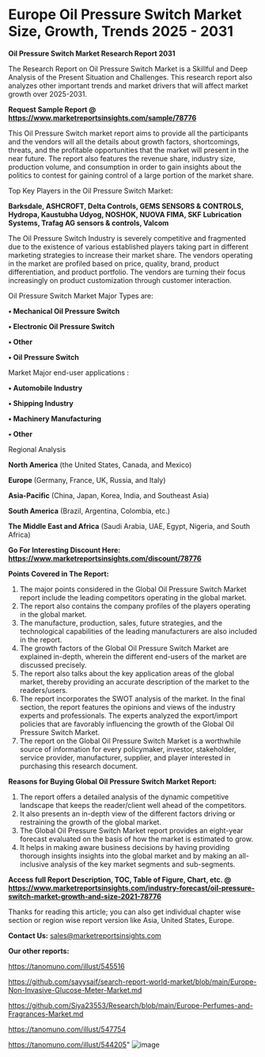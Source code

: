 # Europe Oil Pressure Switch Market Size, Growth, Trends 2025 - 2031

<strong>Oil Pressure Switch Market Research Report 2031</strong>

The Research Report on Oil Pressure Switch Market is a Skillful and Deep Analysis of the Present Situation and Challenges. This research report also analyzes other important trends and market drivers that will affect market growth over 2025-2031.

<strong>Request Sample Report @ <a href=https://www.marketreportsinsights.com/sample/78776>https://www.marketreportsinsights.com/sample/78776</a></strong>

This Oil Pressure Switch market report aims to provide all the participants and the vendors will all the details about growth factors, shortcomings, threats, and the profitable opportunities that the market will present in the near future. The report also features the revenue share, industry size, production volume, and consumption in order to gain insights about the politics to contest for gaining control of a large portion of the market share.

Top Key Players in the Oil Pressure Switch Market:

<strong>Barksdale, ASHCROFT, Delta Controls, GEMS SENSORS & CONTROLS, Hydropa, Kaustubha Udyog, NOSHOK, NUOVA FIMA, SKF Lubrication Systems, Trafag AG sensors & controls, Valcom</strong>

The Oil Pressure Switch Industry is severely competitive and fragmented due to the existence of various established players taking part in different marketing strategies to increase their market share. The vendors operating in the market are profiled based on price, quality, brand, product differentiation, and product portfolio. The vendors are turning their focus increasingly on product customization through customer interaction.

Oil Pressure Switch Market Major Types are:

<strong>• Mechanical Oil Pressure Switch

• Electronic Oil Pressure Switch

• Other

• Oil Pressure Switch</strong>

Market Major end-user applications :

<strong>• Automobile Industry

• Shipping Industry

• Machinery Manufacturing

• Other</strong>

Regional Analysis

</u><strong><b>North America</b></strong> (the United States, Canada, and Mexico)

<strong><b>Europe </b></strong>(Germany, France, UK, Russia, and Italy)

<strong><b>Asia-Pacific</b></strong> (China, Japan, Korea, India, and Southeast Asia)

<strong><b>South America</b></strong> (Brazil, Argentina, Colombia, etc.)

<strong><b>The Middle East and Africa</b></strong> (Saudi Arabia, UAE, Egypt, Nigeria, and South Africa)

<strong>Go For Interesting Discount Here: <a href=https://www.marketreportsinsights.com/discount/78776>https://www.marketreportsinsights.com/discount/78776</a></strong>

<strong>Points Covered in The Report:</strong>
<ol>
  <li>The major points considered in the Global Oil Pressure Switch Market report include the leading competitors operating in the global market.</li>
  <li>The report also contains the company profiles of the players operating in the global market.</li>
  <li>The manufacture, production, sales, future strategies, and the technological capabilities of the leading manufacturers are also included in the report.</li>
  <li>The growth factors of the Global Oil Pressure Switch Market are explained in-depth, wherein the different end-users of the market are discussed precisely.</li>
  <li>The report also talks about the key application areas of the global market, thereby providing an accurate description of the market to the readers/users.</li>
  <li>The report incorporates the SWOT analysis of the market. In the final section, the report features the opinions and views of the industry experts and professionals. The experts analyzed the export/import policies that are favorably influencing the growth of the Global Oil Pressure Switch Market.</li>
  <li>The report on the Global Oil Pressure Switch Market is a worthwhile source of information for every policymaker, investor, stakeholder, service provider, manufacturer, supplier, and player interested in purchasing this research document.</li>
</ol>
<strong>Reasons for Buying Global Oil Pressure Switch Market Report:</strong>

<ol>
  <li>The report offers a detailed analysis of the dynamic competitive landscape that keeps the reader/client well ahead of the competitors.</li>
  <li>It also presents an in-depth view of the different factors driving or restraining the growth of the global market.</li>
  <li>The Global Oil Pressure Switch Market report provides an eight-year forecast evaluated on the basis of how the market is estimated to grow.</li>
  <li>It helps in making aware business decisions by having providing thorough insights insights into the global market and by making an all-inclusive analysis of the key market segments and sub-segments.</li>
</ol>
<strong>Access full Report Description, TOC, Table of Figure, Chart, etc. @ <a href=https://www.marketreportsinsights.com/industry-forecast/oil-pressure-switch-market-growth-and-size-2021-78776>https://www.marketreportsinsights.com/industry-forecast/oil-pressure-switch-market-growth-and-size-2021-78776</a></strong>


Thanks for reading this article; you can also get individual chapter wise section or region wise report version like Asia, United States, Europe.

<strong>Contact Us:</strong>
sales@marketreportsinsights.com

<strong>Our other reports:</strong>

<a href=https://tanomuno.com/illust/545516>https://tanomuno.com/illust/545516</a>

<a href=https://github.com/sayysaif/search-report-world-market/blob/main/Europe-Non-Invasive-Glucose-Meter-Market.md>https://github.com/sayysaif/search-report-world-market/blob/main/Europe-Non-Invasive-Glucose-Meter-Market.md</a>

<a href=https://github.com/Siya23553/Research/blob/main/Europe-Perfumes-and-Fragrances-Market.md>https://github.com/Siya23553/Research/blob/main/Europe-Perfumes-and-Fragrances-Market.md</a>

<a href=https://tanomuno.com/illust/547754>https://tanomuno.com/illust/547754</a>

<a href=https://tanomuno.com/illust/544205>https://tanomuno.com/illust/544205</a>"
![image](https://github.com/user-attachments/assets/0bf30a6c-653d-456f-b972-90ecb6db6352)

